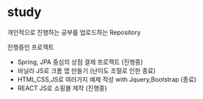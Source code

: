 # study
개인적으로 진행하는 공부를 업로드하는 Repository


진행중인 프로젝트
- Spring, JPA 중심의 상점 결제 프로젝트 (진행중)
- 바닐라 JS로 크롬 앱 만들기 (난이도 조절로 인한 종료)
- HTML,CSS,JS로 여러가지 예제 작성 with Jquery,Bootstrap (종료)
- REACT JS로 쇼핑몰 제작 (진행중)
